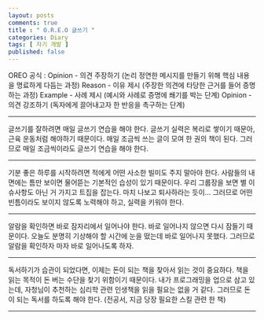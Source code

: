 ```yaml
---
layout: posts
comments: true
title : " O.R.E.O 글쓰기 "
categories: Diary
tags: [ 자기 개발 ]
published: false
---
```


OREO 공식
 : Opinion - 의견 주장하기 (논리 정연한 메시지를 만들기 위해 핵심 내용을 명료하게 다듬는 과정)
   Reason - 이유 제시 (주장한 의견에 타당한 근거를 들어 증명하는 과정)
   Example - 사례 제시 (예시와 사례로 증명에 쐐기를 박는 단계)
   Opinion - 의견 강조하기 (독자에게 끌어내고자 한 반응을 촉구하는 단계)

---

글쓰기를 잘하려면 매일 글쓰기 연습을 해야 한다.
글쓰기 실력은 복리로 쌓이기 때문아, 근육 운동처럼 해야하기 때문이다.
매일 조금씩 쓰는 글이 모여 한 권의 책이 된다.
그러므로 매일 조금씩이라도 글쓰기 연습을 해야 한다.

---

기분 좋은 하루를 시작하려면 적에게 어떤 사소한 빌미도 주지 말아야 한다.
사람들의 내면에는 틈만 보이면 물어뜯는 기본적인 습성이 있기 때문이다.
우리 그룹장을 보면 별 이슈사항도 아닌 거 가지고 트집을 잡는다. 마치 나보고 퇴사하라는 듯이...
그러므로 어떤 빈틈이라도 보이지 않도록 노력해야 하고, 실력을 키워야 한다.

---

알람을 확인하면 바로 잠자리에서 일어나야 한다.
바로 일어나지 않으면 다시 잠들기 때문이다.
오늘도 분명히 기상해야 할 시간에 눈을 떴는데 바로 일어나지 못했다.
그러므로 알람을 확인하자 마자 바로 일어나도록 하자.

---

독서하기가 습관이 되었다면, 이제는 돈이 되는 책을 찾아서 읽는 것이 중요하다.
책을 읽는 목적이 돈 버는 수단을 찾기 위함이기 때문이다.
내가 프로그래밍을 업으로 삼고 있는데, 자청님이 추천하는 심리학 관련 인생책을 읽을 필요는 없을 거 같다.
그러므로 돈이 되는 독서를 하도록 해야 한다. (전공서, 지금 당장 필요한 스킬 관련 한 책)

---
